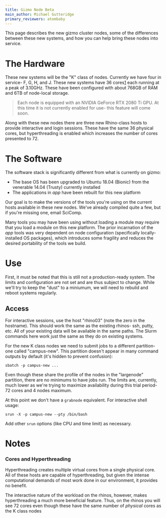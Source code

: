 ```yaml
---
title: Gizmo Node Beta
main_author: Michael Gutteridge
primary_reviewers: atombaby
---
```


This page describes the new gizmo cluster nodes, some of the differences
between these new systems, and how you can help bring these nodes into service.

# The Hardware

These new systems will be the "K" class of nodes.  Currently we have four in
service- F, G, H, and J.  These new systems have 36 cores[1](#notes-1) each
running at a peak of 3.10GHz.  These have been configured with about 768GB of
RAM and 6TB of node-local storage.

> Each node is equipped with an NVIDIA GeForce RTX 2080 Ti GPU.  At this time
> it is not currently enabled for use- this feature will come soon.

Along with these new nodes there are three new Rhino-class hosts to provide interactive and login sessions. These have the same 36 physical cores, but hyperthreading is enabled which increases the number of cores presented to 72.

# The Software

The software stack is significantly different from what is currently on gizmo:

 - The base OS has been upgraded to Ubuntu 18.04 (Bionic) from the
   venerable 14.04 (Trusty) currently installed
 - The applications in _app_ have been rebuilt for this new platform

Our goal is to make the versions of the tools you're using on the current hosts
available in these new nodes.  We've already compiled quite a few, but if
you're missing one, email SciComp.

Many tools you may have been using without loading a module may require that
you load a module on this new platform.  The prior incarnation of the _app_
tools was very dependent on node configuration (specifically locally-installed
OS packages), which introduces some fragility and reduces the desired
portability of the tools we build.

# Use

First, it must be noted that this is still not a production-ready system.  The
limits and configuration are not set and are thus subject to change.  While
we'll try to keep the "dust" to a miniumum, we will need to rebuild and reboot
systems regularly.

## Access

For interactive sessions, use the host "rhino03" (note the zero in the
hostname).  This should work the same as the existing rhinos- ssh, putty, etc.
All of your existing data will be available in the same paths.  The Slurm
commands here work just the same as they do on existing systems.

For the new K class nodes we need to submit jobs to a different partition- one called "campus-new".  This partition doesn't appear in many command outputs by default (it's hidden to prevent confusion):

    sbatch -p campus-new ...

Even though these share the profile of the nodes in the "largenode" partition,
there are no minimums to have jobs run.  The limits are, currently, much lower
as we're trying to maximize availability during this trial period- 72 cores and 4 nodes maximum.

At this point we don't have a `grabnode` equivalent.  For interactive shell usage:

    srun -X -p campus-new --pty /bin/bash

Add other `srun` options (like CPU and time limit) as necessary.

# Notes

### <a name="notes-1"></a> Cores and Hyperthreading

Hyperthreading creates multiple virtual cores from a single physical core.  All
of these hosts are capable of hyperthreading, but given the intense
computational demands of most work done in our environment, it provides no
benefit.

The interactive nature of the workload on the rhinos, however, makes
hyperthreading a much more beneficial feature.  Thus, on the rhinos you will
see 72 cores even though these have the same number of _physical_ cores as the
K class nodes

